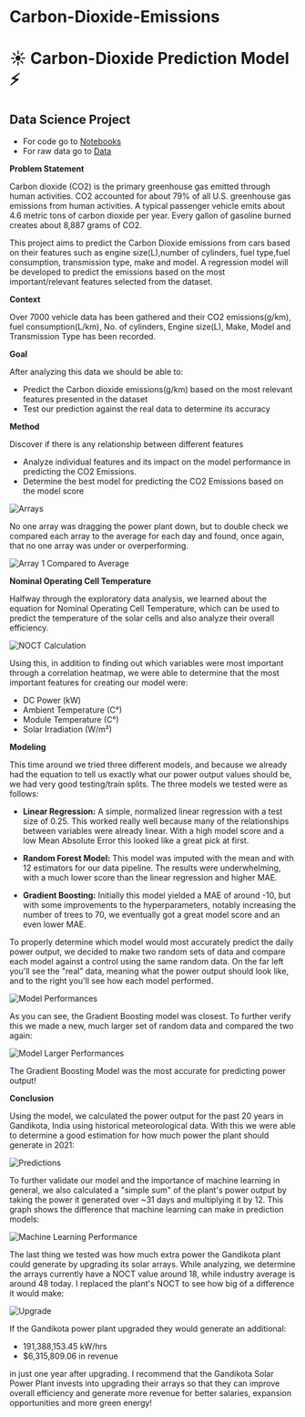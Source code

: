 # Carbon-Dioxide-Emissions
# ☀️ Carbon-Dioxide Prediction Model ⚡️
## Data Science Project
- For code go to [Notebooks](/notebooks)
- For raw data go to [Data](/Data)

**Problem Statement**   

Carbon dioxide (CO2) is the primary greenhouse gas emitted through human activities. CO2 accounted for about 79% of all U.S. greenhouse gas emissions from human activities. A typical passenger vehicle emits about 4.6 metric tons of carbon dioxide per year. Every gallon of gasoline burned creates about 8,887 grams of CO2.

This project aims to predict the Carbon Dioxide emissions from cars based on their features such as engine size(L),number of cylinders, fuel type,fuel consumption, transmission type, make and model. A regression model will be developed to predict the emissions based on the most important/relevant features selected from the dataset.

**Context**     

Over 7000 vehicle data has been gathered and their CO2 emissions(g/km), fuel consumption(L/km), No. of cylinders, Engine size(L), Make, Model and Transmission Type has been recorded.

**Goal**

After analyzing this data we should be able to: 
- Predict the Carbon dioxide emissions(g/km) based on the most relevant features presented in the dataset
- Test our prediction against the real data to determine its accuracy

**Method**

Discover if there is any relationship between different features
- Analyze individual features and its impact on the model performance in predicting the CO2 Emissions.
- Determine the best model for predicting the CO2 Emissions based on the model score



![Arrays](/images/arrays_ind.JPG)    

No one array was dragging the power plant down, but to double check we compared each array to the average for each day and found, once again, that no one array was under or overperforming.   

![Array 1 Compared to Average](images/array_v_average.JPG)    

**Nominal Operating Cell Temperature**    

Halfway through the exploratory data analysis, we learned about the equation for Nominal Operating Cell Temperature, which can be used to predict the temperature of the solar cells and also analyze their overall efficiency.

![NOCT Calculation](images/NOCT_calculation.JPG)

Using this, in addition to finding out which variables were most important through a correlation heatmap, we were able to determine that the most important features for creating our model were:

- DC Power (kW)
- Ambient Temperature (C°)
- Module Temperature (C°)
- Solar Irradiation (W/m²)

**Modeling**

This time around we tried three different models, and because we already had the equation to tell us exactly what our power output values should be, we had very good testing/train splits. The three models we tested were as follows:

- **Linear Regression:** A simple, normalized linear regression with a test size of 0.25. This worked really well because many of the relationships between variables were already linear. With a high model score and a low Mean Absolute Error this looked like a great pick at first.

- **Random Forest Model:** This model was imputed with the mean and with 12 estimators for our data pipeline. The results were underwhelming, with a much lower score than the linear regression and higher MAE.

- **Gradient Boosting:** Initially this model yielded a MAE of around -10, but with some improvements to the hyperparameters, notably increasing the number of trees to 70, we eventually got a great model score and an even lower MAE.

To properly determine which model would most accurately predict the daily power output, we decided to make two random sets of data and compare each model against a control using the same random data. On the far left you'll see the "real" data, meaning what the power output should look like, and to the right you'll see how each model performed.

![Model Performances](images/model_test.JPG)

As you can see, the Gradient Boosting model was closest. To further verify this we made a new, much larger set of random data and compared the two again:

![Model Larger Performances](images/model_large.JPG)

The Gradient Boosting Model was the most accurate for predicting power output!

**Conclusion**

Using the model, we calculated the power output for the past 20 years in Gandikota, India using historical meteorological data. With this we were able to determine a good estimation for how much power the plant should generate in 2021: 

![Predictions](images/model_predictions.JPG)

To further validate our model and the importance of machine learning in general, we also calculated a "simple sum" of the plant's power output by taking the power it generated over ~31 days and multiplying it by 12. This graph shows the difference that machine learning can make in prediction models: 

![Machine Learning Performance](images/simple_sum.JPG)

The last thing we tested was how much extra power the Gandikota plant could generate by upgrading its solar arrays. While analyzing, we determine the arrays currently have a NOCT value around 18, while industry average is around 48 today. I replaced the plant's NOCT to see how big of a difference it would make:

![Upgrade](images/upgrade.JPG)

If the Gandikota power plant upgraded they would generate an additional:

- 191,388,153.45 kW/hrs
- $6,315,809.06 in revenue

in just one year after upgrading. I recommend that the Gandikota Solar Power Plant invests into upgrading their arrays so that they can improve overall efficiency and generate more revenue for better salaries, expansion opportunities and more green energy!

